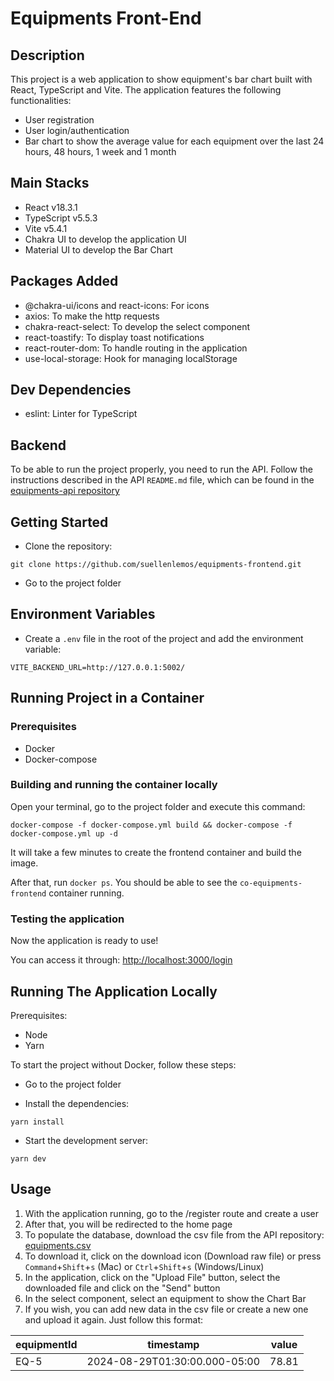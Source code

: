 # Equipments Front-End

## Description

This project is a web application to show equipment's bar chart built with React, TypeScript and Vite. The application features the following functionalities:

- User registration
- User login/authentication
- Bar chart to show the average value for each equipment over the last 24 hours, 48 hours, 1 week and 1 month

## Main Stacks

- React v18.3.1
- TypeScript v5.5.3
- Vite v5.4.1
- Chakra UI to develop the application UI
- Material UI to develop the Bar Chart

## Packages Added

- @chakra-ui/icons and react-icons: For icons
- axios: To make the http requests
- chakra-react-select: To develop the select component
- react-toastify: To display toast notifications
- react-router-dom: To handle routing in the application
- use-local-storage: Hook for managing localStorage

## Dev Dependencies

- eslint: Linter for TypeScript

## Backend

To be able to run the project properly, you need to run the API. Follow the instructions described in the API `README.md` file, which can be found in the [equipments-api repository](https://github.com/suellenlemos/equipments-api)

## Getting Started

- Clone the repository:

```code
git clone https://github.com/suellenlemos/equipments-frontend.git
```

- Go to the project folder

## Environment Variables

- Create a `.env` file in the root of the project and add the environment variable:

```text
VITE_BACKEND_URL=http://127.0.0.1:5002/
```

## Running Project in a Container

### Prerequisites

- Docker
- Docker-compose

### Building and running the container locally

Open your terminal, go to the project folder and execute this command:

```code
docker-compose -f docker-compose.yml build && docker-compose -f docker-compose.yml up -d
```

It will take a few minutes to create the frontend container and build the image.

After that, run `docker ps`. You should be able to see the `co-equipments-frontend` container running.

### Testing the application

Now the application is ready to use!

You can access it through: [http://localhost:3000/login](http://localhost:3000/login)

## Running The Application Locally

Prerequisites:

- Node
- Yarn

To start the project without Docker, follow these steps:

- Go to the project folder

- Install the dependencies:

```code
yarn install
```

- Start the development server:

```code
yarn dev
```

## Usage

1. With the application running, go to the /register route and create a user
2. After that, you will be redirected to the home page
3. To populate the database, download the csv file from the API repository: [equipments.csv](https://github.com/suellenlemos/equipments-api/blob/0f9fa07107ea8f68d1ec1972de67addbf86b7b0f/src/temporary/equipment.csv)
4. To download it, click on the download icon (Download raw file) or press `Command`+`Shift`+`s` (Mac) or `Ctrl`+`Shift`+`s` (Windows/Linux)
5. In the application, click on the "Upload File" button, select the downloaded file and click on the "Send" button
6. In the select component, select an equipment to show the Chart Bar
7. If you wish, you can add new data in the csv file or create a new one and upload it again. Just follow this format:

| equipmentId | timestamp                     | value |
| ----------- | ----------------------------- | ----- |
| EQ-5        | 2024-08-29T01:30:00.000-05:00 | 78.81 |

